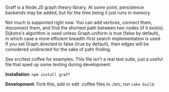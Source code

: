 Graff is a Node.JS graph theory library. At some point, persistence backends may
be added, but for the time being it just runs in memory.

Not much is supported right now. You can add vertices, connect them, disconnect
them, and find the shortest path between two nodes (if it exists). Dijkstra's
algorithm is used unless Graph.uniform is true (false by default), in which case
a more efficient breadth-first search implementation is used. If you set
Graph.directed to false (true by default), then edges will be considered
undirected for the sake of path finding.

See src/test.coffee for examples. This file isn't a real test suite, just a
useful file that sped up some testing during development.

**Installation**: `npm install graff`

**Development**: Fork this, add or edit .coffee files in ./src, run `cake
build`.